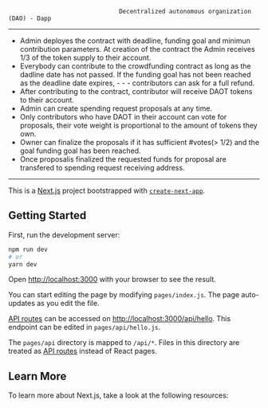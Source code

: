                                   Decentralized autonomous organization (DAO) - Dapp 

--------------------------------------------------------------------------------------------------------------------------------------------------------------------------------
- Admin deployes the contract with deadline, funding goal and minimun contribution parameters. At creation of the contract the Admin receives 1/3 of the token supply to their account.
- Everybody can contribute to the crowdfunding contract as long as the dadline date has not passed. If the funding goal has not been reached as the deadline date expires,  - - -      contributors can ask for a full refund.
- After contributing to the contract, contributor will receive DAOT tokens to their account.  
- Admin can create spending request proposals at any time.
- Only contributors who have DAOT in their account can vote for proposals, their vote weight is proportional to the amount of tokens they own.
- Owner can finalize the proposals if it has sufficient #votes(> 1/2) and the goal funding goal has been reached.
- Once proposalis finalized the requested funds for proposal are transfered to spending request receiving address.

-------------------------------------------------------------------------------------------------------------------------------------------------------------------------------



This is a [Next.js](https://nextjs.org/) project bootstrapped with [`create-next-app`](https://github.com/vercel/next.js/tree/canary/packages/create-next-app).

## Getting Started

First, run the development server:

```bash
npm run dev
# or
yarn dev
```

Open [http://localhost:3000](http://localhost:3000) with your browser to see the result.

You can start editing the page by modifying `pages/index.js`. The page auto-updates as you edit the file.

[API routes](https://nextjs.org/docs/api-routes/introduction) can be accessed on [http://localhost:3000/api/hello](http://localhost:3000/api/hello). This endpoint can be edited in `pages/api/hello.js`.

The `pages/api` directory is mapped to `/api/*`. Files in this directory are treated as [API routes](https://nextjs.org/docs/api-routes/introduction) instead of React pages.

## Learn More

To learn more about Next.js, take a look at the following resources:

